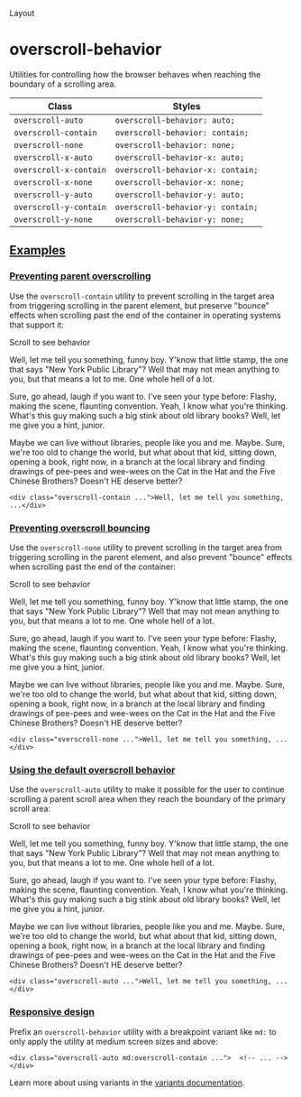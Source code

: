 <!--$-->

<!--/$-->

Layout

# overscroll-behavior

Utilities for controlling how the browser behaves when reaching the boundary of a scrolling area.

| Class                  | Styles                            |
| ---------------------- | --------------------------------- |
| `overscroll-auto`      | `overscroll-behavior: auto;`      |
| `overscroll-contain`   | `overscroll-behavior: contain;`   |
| `overscroll-none`      | `overscroll-behavior: none;`      |
| `overscroll-x-auto`    | `overscroll-behavior-x: auto;`    |
| `overscroll-x-contain` | `overscroll-behavior-x: contain;` |
| `overscroll-x-none`    | `overscroll-behavior-x: none;`    |
| `overscroll-y-auto`    | `overscroll-behavior-y: auto;`    |
| `overscroll-y-contain` | `overscroll-behavior-y: contain;` |
| `overscroll-y-none`    | `overscroll-behavior-y: none;`    |

## [Examples](#examples)

### [Preventing parent overscrolling](#preventing-parent-overscrolling)

Use the `overscroll-contain` utility to prevent scrolling in the target area from triggering scrolling in the parent element, but preserve "bounce" effects when scrolling past the end of the container in operating systems that support it:

Scroll to see behavior

Well, let me tell you something, funny boy. Y'know that little stamp, the one that says "New York Public Library"? Well that may not mean anything to you, but that means a lot to me. One whole hell of a lot.

Sure, go ahead, laugh if you want to. I've seen your type before: Flashy, making the scene, flaunting convention. Yeah, I know what you're thinking. What's this guy making such a big stink about old library books? Well, let me give you a hint, junior.

Maybe we can live without libraries, people like you and me. Maybe. Sure, we're too old to change the world, but what about that kid, sitting down, opening a book, right now, in a branch at the local library and finding drawings of pee-pees and wee-wees on the Cat in the Hat and the Five Chinese Brothers? Doesn't HE deserve better?

```
<div class="overscroll-contain ...">Well, let me tell you something, ...</div>
```

### [Preventing overscroll bouncing](#preventing-overscroll-bouncing)

Use the `overscroll-none` utility to prevent scrolling in the target area from triggering scrolling in the parent element, and also prevent "bounce" effects when scrolling past the end of the container:

Scroll to see behavior

Well, let me tell you something, funny boy. Y'know that little stamp, the one that says "New York Public Library"? Well that may not mean anything to you, but that means a lot to me. One whole hell of a lot.

Sure, go ahead, laugh if you want to. I've seen your type before: Flashy, making the scene, flaunting convention. Yeah, I know what you're thinking. What's this guy making such a big stink about old library books? Well, let me give you a hint, junior.

Maybe we can live without libraries, people like you and me. Maybe. Sure, we're too old to change the world, but what about that kid, sitting down, opening a book, right now, in a branch at the local library and finding drawings of pee-pees and wee-wees on the Cat in the Hat and the Five Chinese Brothers? Doesn't HE deserve better?

```
<div class="overscroll-none ...">Well, let me tell you something, ...</div>
```

### [Using the default overscroll behavior](#using-the-default-overscroll-behavior)

Use the `overscroll-auto` utility to make it possible for the user to continue scrolling a parent scroll area when they reach the boundary of the primary scroll area:

Scroll to see behavior

Well, let me tell you something, funny boy. Y'know that little stamp, the one that says "New York Public Library"? Well that may not mean anything to you, but that means a lot to me. One whole hell of a lot.

Sure, go ahead, laugh if you want to. I've seen your type before: Flashy, making the scene, flaunting convention. Yeah, I know what you're thinking. What's this guy making such a big stink about old library books? Well, let me give you a hint, junior.

Maybe we can live without libraries, people like you and me. Maybe. Sure, we're too old to change the world, but what about that kid, sitting down, opening a book, right now, in a branch at the local library and finding drawings of pee-pees and wee-wees on the Cat in the Hat and the Five Chinese Brothers? Doesn't HE deserve better?

```
<div class="overscroll-auto ...">Well, let me tell you something, ...</div>
```

### [Responsive design](#responsive-design)

Prefix <!-- -->an<!-- --> `overscroll-behavior` utility<!-- --> <!-- -->with a breakpoint variant like `md:` to only apply the utility at <!-- -->medium<!-- --> <!-- -->screen sizes and above:

```
<div class="overscroll-auto md:overscroll-contain ...">  <!-- ... --></div>
```

Learn more about using variants in the [variants documentation](/docs/hover-focus-and-other-states).

<!--$-->

<!--/$-->
